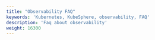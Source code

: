 ```yaml
---
title: "Observability FAQ"
keywords: 'Kubernetes, KubeSphere, observability, FAQ'
description: 'Faq about observability'
weight: 16300
---
```

